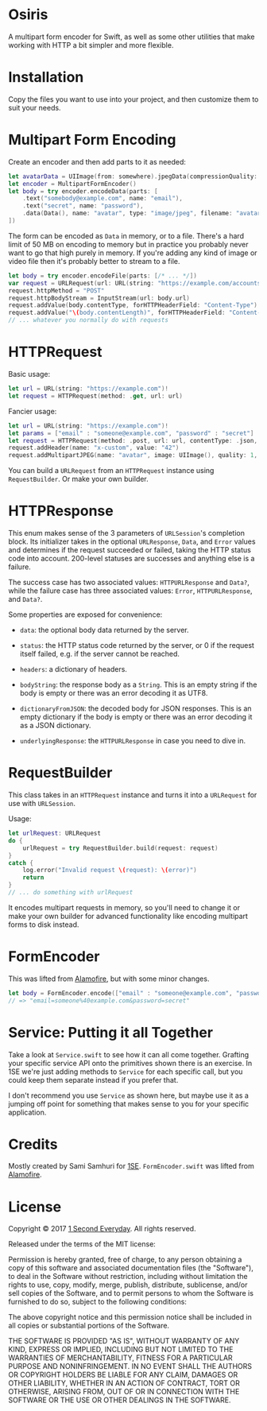 # Osiris

A multipart form encoder for Swift, as well as some other utilities that make
working with HTTP a bit simpler and more flexible.

# Installation

Copy the files you want to use into your project, and then customize them to suit your needs.

# Multipart Form Encoding

Create an encoder and then add parts to it as needed:

```Swift
let avatarData = UIImage(from: somewhere).jpegData(compressionQuality: 1)
let encoder = MultipartFormEncoder()
let body = try encoder.encodeData(parts: [
    .text("somebody@example.com", name: "email"),
    .text("secret", name: "password"),
    .data(Data(), name: "avatar", type: "image/jpeg", filename: "avatar.jpg"),
])
```

The form can be encoded as `Data` in memory, or to a file. There's a hard limit of 50 MB on encoding to memory but in practice you probably never want to go that high purely in memory. If you're adding any kind of image or video file then it's probably better to stream to a file.

```Swift
let body = try encoder.encodeFile(parts: [/* ... */])
var request = URLRequest(url: URL(string: "https://example.com/accounts")!)
request.httpMethod = "POST"
request.httpBodyStream = InputStream(url: body.url)
request.addValue(body.contentType, forHTTPHeaderField: "Content-Type")
request.addValue("\(body.contentLength)", forHTTPHeaderField: "Content-Length")
// ... whatever you normally do with requests
```

# HTTPRequest

Basic usage:

```Swift
let url = URL(string: "https://example.com")!
let request = HTTPRequest(method: .get, url: url)
```

Fancier usage:

```Swift
let url = URL(string: "https://example.com")!
let params = ["email" : "someone@example.com", "password" : "secret"]
let request = HTTPRequest(method: .post, url: url, contentType: .json, parameters: params)
request.addHeader(name: "x-custom", value: "42")
request.addMultipartJPEG(name: "avatar", image: UIImage(), quality: 1, filename: "avatar.jpg")
```

You can build a `URLRequest` from an `HTTPRequest` instance using `RequestBuilder`. Or make your own builder.

# HTTPResponse

This enum makes sense of the 3 parameters of `URLSession`'s completion block. Its initializer takes in the optional `URLResponse`, `Data`, and `Error` values and determines if the request succeeded or failed, taking the HTTP status code into account. 200-level statuses are successes and anything else is a failure.

The success case has two associated values: `HTTPURLResponse` and `Data?`, while the failure case has three associated values: `Error`, `HTTPURLResponse`, and `Data?`.

Some properties are exposed for convenience:

- `data`: the optional body data returned by the server.

- `status`: the HTTP status code returned by the server, or 0 if the request itself failed, e.g. if the server cannot be reached.

- `headers`: a dictionary of headers.

- `bodyString`: the response body as a `String`. This is an empty string if the body is empty or there was an error decoding it as UTF8.

- `dictionaryFromJSON`: the decoded body for JSON responses. This is an empty dictionary if the body is empty or there was an error decoding it as a JSON dictionary.

- `underlyingResponse`: the `HTTPURLResponse` in case you need to dive in.

# RequestBuilder

This class takes in an `HTTPRequest` instance and turns it into a `URLRequest` for use with `URLSession`.

Usage:

```Swift
let urlRequest: URLRequest
do {
    urlRequest = try RequestBuilder.build(request: request)
}
catch {
    log.error("Invalid request \(request): \(error)")
    return
}
// ... do something with urlRequest
```

It encodes multipart requests in memory, so you'll need to change it or make your own builder for advanced functionality like encoding multipart forms to disk instead.

# FormEncoder

This was lifted from [Alamofire][], but with some minor changes.

```Swift
let body = FormEncoder.encode(["email" : "someone@example.com", "password" : "secret"])
// => "email=someone%40example.com&password=secret"
```

[Alamofire]: https://github.com/Alamofire/Alamofire

# Service: Putting it all Together

Take a look at `Service.swift` to see how it can all come together. Grafting your specific service API onto the primitives shown there is an exercise. In 1SE we're just adding methods to `Service` for each specific call, but you could keep them separate instead if you prefer that.

I don't recommend you use `Service` as shown here, but maybe use it as a jumping off point for something that makes sense to you for your specific application.

# Credits

Mostly created by Sami Samhuri for [1SE][]. `FormEncoder.swift` was lifted from [Alamofire][].

[1SE]: https://1se.co

# License

Copyright © 2017 [1 Second Everyday][1SE]. All rights reserved.

Released under the terms of the MIT license:

Permission is hereby granted, free of charge, to any person obtaining a copy of this software and associated documentation files (the "Software"), to deal in the Software without restriction, including without limitation the rights to use, copy, modify, merge, publish, distribute, sublicense, and/or sell copies of the Software, and to permit persons to whom the Software is furnished to do so, subject to the following conditions:

The above copyright notice and this permission notice shall be included in all copies or substantial portions of the Software.

THE SOFTWARE IS PROVIDED "AS IS", WITHOUT WARRANTY OF ANY KIND, EXPRESS OR IMPLIED, INCLUDING BUT NOT LIMITED TO THE WARRANTIES OF MERCHANTABILITY, FITNESS FOR A PARTICULAR PURPOSE AND NONINFRINGEMENT. IN NO EVENT SHALL THE AUTHORS OR COPYRIGHT HOLDERS BE LIABLE FOR ANY CLAIM, DAMAGES OR OTHER LIABILITY, WHETHER IN AN ACTION OF CONTRACT, TORT OR OTHERWISE, ARISING FROM, OUT OF OR IN CONNECTION WITH THE SOFTWARE OR THE USE OR OTHER DEALINGS IN THE SOFTWARE.
